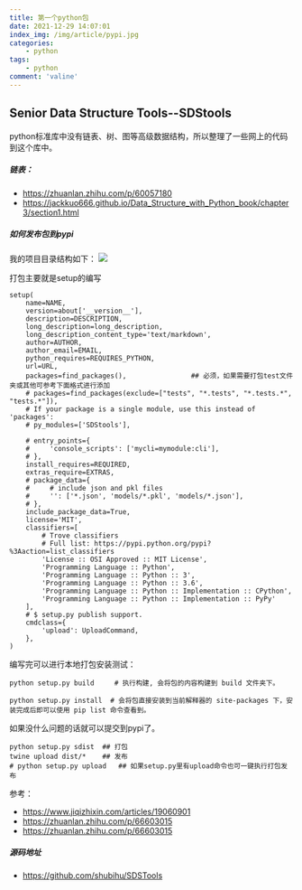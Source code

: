 ```yaml
---
title: 第一个python包
date: 2021-12-29 14:07:01
index_img: /img/article/pypi.jpg
categories:
    - python
tags:
    - python
comment: 'valine'
---
```

## Senior Data Structure Tools--SDStools
<!-- more -->
python标准库中没有链表、树、图等高级数据结构，所以整理了一些网上的代码到这个库中。

##### 链表：
* https://zhuanlan.zhihu.com/p/60057180
* https://jackkuo666.github.io/Data_Structure_with_Python_book/chapter3/section1.html

##### 如何发布包到pypi
我的项目目录结构如下：
![](/img/article/py.jpg)

打包主要就是setup的编写
```
setup(
    name=NAME,
    version=about['__version__'],
    description=DESCRIPTION,
    long_description=long_description,
    long_description_content_type='text/markdown',
    author=AUTHOR,
    author_email=EMAIL,
    python_requires=REQUIRES_PYTHON,
    url=URL,
    packages=find_packages(),                ## 必须，如果需要打包test文件夹或其他可参考下面格式进行添加
    # packages=find_packages(exclude=["tests", "*.tests", "*.tests.*", "tests.*"]),
    # If your package is a single module, use this instead of 'packages':
    # py_modules=['SDStools'],

    # entry_points={
    #     'console_scripts': ['mycli=mymodule:cli'],
    # },
    install_requires=REQUIRED,
    extras_require=EXTRAS,
    # package_data={
    #     # include json and pkl files
    #     '': ['*.json', 'models/*.pkl', 'models/*.json'],
    # },
    include_package_data=True,
    license='MIT',
    classifiers=[
        # Trove classifiers
        # Full list: https://pypi.python.org/pypi?%3Aaction=list_classifiers
        'License :: OSI Approved :: MIT License',
        'Programming Language :: Python',
        'Programming Language :: Python :: 3',
        'Programming Language :: Python :: 3.6',
        'Programming Language :: Python :: Implementation :: CPython',
        'Programming Language :: Python :: Implementation :: PyPy'
    ],
    # $ setup.py publish support.
    cmdclass={
        'upload': UploadCommand,
    },
)
```
编写完可以进行本地打包安装测试：
```
python setup.py build     # 执行构建, 会将包的内容构建到 build 文件夹下。
```
```
python setup.py install  # 会将包直接安装到当前解释器的 site-packages 下，安装完成后即可以使用 pip list 命令查看到。
```
如果没什么问题的话就可以提交到pypi了。
```
python setup.py sdist  ## 打包
twine upload dist/*    ## 发布
# python setup.py upload   ## 如果setup.py里有upload命令也可一键执行打包发布
```
参考：
* https://www.jiqizhixin.com/articles/19060901
* https://zhuanlan.zhihu.com/p/66603015
* https://zhuanlan.zhihu.com/p/66603015

##### 源码地址
* https://github.com/shubihu/SDSTools
